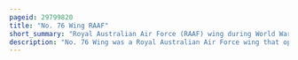 ```yaml
---
pageid: 29799820
title: "No. 76 Wing RAAF"
short_summary: "Royal Australian Air Force (RAAF) wing during World War II"
description: "No. 76 Wing was a Royal Australian Air Force wing that operated during World War Ii. The Headquarters of the Company initially based in far north queensland transferred to darwin northern Territory in September 1944 to take Control of three Pby catalina Units. 20, 42, and 43 Squadrons. The prime Task of these Squadrons was minelaying in the south west Pacific Theatre and they conducted these Operations as far away as Java borneo the Philippines and China. As well as minelaying, No. In the Closing Months of the War the 76 wing Catalinas flew bombing Patrol and Transport Missions and dropped Millions of Propaganda Leaflets. The Wing's Headquarters was disbanded in november 1945."
---
```

